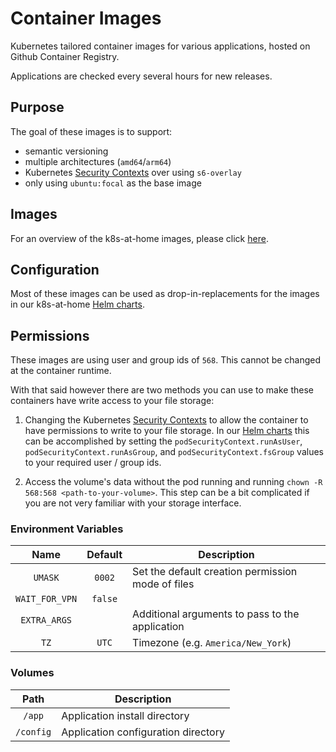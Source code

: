 # Container Images

Kubernetes tailored container images for various applications, hosted on Github Container Registry.

Applications are checked every several hours for new releases.

## Purpose

The goal of these images is to support:

- semantic versioning
- multiple architectures (`amd64`/`arm64`)
- Kubernetes [Security Contexts](https://kubernetes.io/docs/tasks/configure-pod-container/security-context/) over using `s6-overlay`
- only using `ubuntu:focal` as the base image

## Images

For an overview of the k8s-at-home images, please click [here](https://github.com/orgs/k8s-at-home/packages?ecosystem=container&visibility=public).

## Configuration

Most of these images can be used as drop-in-replacements for the images in our k8s-at-home [Helm charts](https://github.com/k8s-at-home/charts/).

## Permissions

These images are using user and group ids of `568`. This cannot be changed at the container runtime.

With that said however there are two methods you can use to make these containers have write access to your file storage:

1. Changing the Kubernetes [Security Contexts](https://kubernetes.io/docs/tasks/configure-pod-container/security-context/) to allow the container to have permissions to write to your file storage. In our [Helm charts](https://github.com/k8s-at-home/charts/) this can be accomplished by setting the `podSecurityContext.runAsUser`, `podSecurityContext.runAsGroup`, and `podSecurityContext.fsGroup` values to your required user / group ids.

2. Access the volume's data without the pod running and running `chown -R 568:568 <path-to-your-volume>`.  This step can be a bit complicated if you are not very familiar with your storage interface.

### Environment Variables

|      Name      | Default | Description                                       |
|:--------------:|:-------:|---------------------------------------------------|
|    `UMASK`     | `0002`  | Set the default creation permission mode of files |
| `WAIT_FOR_VPN` | `false` |                                                   |
|  `EXTRA_ARGS`  |         | Additional arguments to pass to the application   |
|      `TZ`      |  `UTC`  | Timezone (e.g. `America/New_York`)                |

### Volumes

|   Path    | Description                         |
|:---------:|-------------------------------------|
|  `/app`   | Application install directory       |
| `/config` | Application configuration directory |
